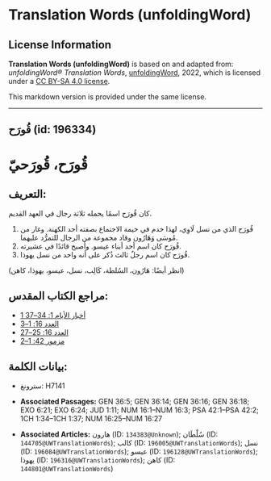 # Translation Words (unfoldingWord)

## License Information

**Translation Words (unfoldingWord)** is based on and adapted from: _unfoldingWord® Translation Words_, [unfoldingWord](https://unfoldingword.org/utw), 2022, which is licensed under a [CC BY-SA 4.0 license](https://creativecommons.org/licenses/by-sa/4.0/legalcode.en).

This markdown version is provided under the same license.



--------------------------------

## قُورَح (id: 196334)

قُورَح، قُورَحيّ
================

التعريف:
--------

كان قُورَح اسمًا يحمله ثلاثة رجال في العهد القديم.

1. قُورَح الذي من نسل لَاوِي، لهذا خدم في خيمة الاجتماع بصفته أحد الكهنة. وغار من مُوسَى وَهَارُون وقاد مجموعة من الرجال للتمرُّد عليهما.
2. قُورَح كان اسم أحد أبناء عيسو. وأصبح قائدًا في عشيرته.
3. قُورَح كان اسم رجلٌ ثالث ذُكر على أنه واحد من نسل يهوذا.

(انظر أيضًا: هَارُون، السُلطة، كَالِب، نسل، عيسو، يهوذا، كاهن)

مراجع الكتاب المقدس:
--------------------

* [1 أخبار الأيام 1: 34–37](https://ref.ly/1Chr1:34-1Chr1:37)
* [العدد 16: 1–3](https://ref.ly/Num16:1-Num16:3)
* [العدد 16: 25–27](https://ref.ly/Num16:25-Num16:27)
* [مزمور 42: 1–2](https://ref.ly/Ps42:1-Ps42:2)

بيانات الكلمة:
--------------

* سترونغ: H7141

* **Associated Passages:** GEN 36:5; GEN 36:14; GEN 36:16; GEN 36:18; EXO 6:21; EXO 6:24; JUD 1:11; NUM 16:1–NUM 16:3; PSA 42:1–PSA 42:2; 1CH 1:34–1CH 1:37; NUM 16:25–NUM 16:27
* **Associated Articles:** هارون  (ID: `134383@Unknown`); سُلْطَان (ID: `144705@UWTranslationWords`); كالب (ID: `196005@UWTranslationWords`); نسل (ID: `196084@UWTranslationWords`); عيسو (ID: `196128@UWTranslationWords`); يهوذا (ID: `196316@UWTranslationWords`); كاهن (ID: `144801@UWTranslationWords`)

